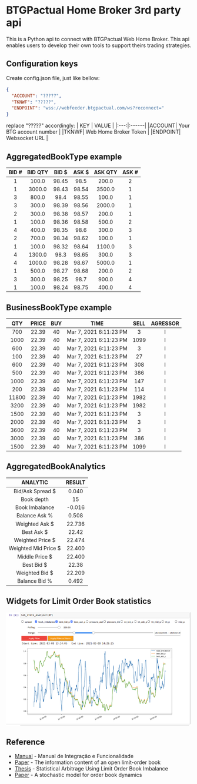 # BTGPactual Home Broker 3rd party api

This is a Python api to connect with BTGPactual Web Home Broker. This api enables users to develop their own tools to support theirs trading strategies.

## Configuration keys
Create config.json file, just like bellow:
```json
{
  "ACCOUNT": "?????",
  "TKNWF": "?????",
  "ENDPOINT": "wss://webfeeder.btgpactual.com/ws?reconnect="
}
```
replace "?????" accordingly:
| KEY | VALUE |
|:---:|:------|
|ACCOUNT| Your BTG account number |
|TKNWF| Web Home Broker Token |
|ENDPOINT| Websocket URL |


## AggregatedBookType example
| BID # | BID QTY | BID $ | ASK $ | ASK QTY | ASK # |
|:-----:|:-------:|:-----:|:-----:|:-------:|:-----:|
|   1   |  100.0  | 98.45 |  98.5 |  200.0  |   2   |
|   1   |  3000.0 | 98.43 | 98.54 |  3500.0 |   1   |
|   3   |  800.0  |  98.4 | 98.55 |  100.0  |   1   |
|   3   |  300.0  | 98.39 | 98.56 |  2000.0 |   1   |
|   2   |  300.0  | 98.38 | 98.57 |  200.0  |   1   |
|   1   |  100.0  | 98.36 | 98.58 |  500.0  |   2   |
|   4   |  400.0  | 98.35 |  98.6 |  300.0  |   3   |
|   2   |  700.0  | 98.34 | 98.62 |  100.0  |   1   |
|   1   |  100.0  | 98.32 | 98.64 |  1100.0 |   3   |
|   4   |  1300.0 |  98.3 | 98.65 |  300.0  |   3   |
|   4   |  1000.0 | 98.28 | 98.67 |  5000.0 |   1   |
|   1   |  500.0  | 98.27 | 98.68 |  200.0  |   2   |
|   3   |  300.0  | 98.25 |  98.7 |  900.0  |   4   |
|   1   |  100.0  | 98.24 | 98.75 |  400.0  |   4   |


## BusinessBookType example
|  QTY  | PRICE | BUY |          TIME          | SELL | AGRESSOR |
|:-----:|:-----:|:---:|:----------------------:|:----:|:--------:|
|  700  | 22.39 |  40 | Mar 7, 2021 6:11:23 PM |  3   |    I     |
|  1000 | 22.39 |  40 | Mar 7, 2021 6:11:23 PM | 1099 |    I     |
|  600  | 22.39 |  40 | Mar 7, 2021 6:11:23 PM |  3   |    I     |
|  100  | 22.39 |  40 | Mar 7, 2021 6:11:23 PM |  27  |    I     |
|  600  | 22.39 |  40 | Mar 7, 2021 6:11:23 PM | 308  |    I     |
|  500  | 22.39 |  40 | Mar 7, 2021 6:11:23 PM | 386  |    I     |
|  1000 | 22.39 |  40 | Mar 7, 2021 6:11:23 PM | 147  |    I     |
|  200  | 22.39 |  40 | Mar 7, 2021 6:11:23 PM | 114  |    I     |
| 11800 | 22.39 |  40 | Mar 7, 2021 6:11:23 PM | 1982 |    I     |
|  3200 | 22.39 |  40 | Mar 7, 2021 6:11:23 PM | 1982 |    I     |
|  1500 | 22.39 |  40 | Mar 7, 2021 6:11:23 PM |  3   |    I     |
|  2000 | 22.39 |  40 | Mar 7, 2021 6:11:23 PM |  3   |    I     |
|  3600 | 22.39 |  40 | Mar 7, 2021 6:11:23 PM |  3   |    I     |
|  3000 | 22.39 |  40 | Mar 7, 2021 6:11:23 PM | 386  |    I     |
|  1500 | 22.39 |  40 | Mar 7, 2021 6:11:23 PM | 1099 |    I     |


## AggregatedBookAnalytics

|       ANALYTIC       | RESULT |
|:--------------------:|:------:|
|   Bid/Ask Spread $   | 0.040  |
|      Book depth      |   15   |
|    Book Imbalance    | -0.016 |
|    Balance Ask %     | 0.508  |
|    Weighted Ask $    | 22.736 |
|      Best Ask $      | 22.42  |
|   Weighted Price $   | 22.474 |
| Weighted Mid Price $ | 22.400 |
|    Middle Price $    | 22.400 |
|      Best Bid $      | 22.38  |
|    Weighted Bid $    | 22.209 |
|    Balance Bid %     | 0.492  |


## Widgets for Limit Order Book statistics
![lob widget](img/jupyter_lob_analysis.png)

##  Reference

* [Manual](http://files.cedrofinances.com.br/Downloads/Manuais/Manual_Integracao_e_Funcionalidade_WebFeeder.pdf) - Manual de Integração e Funcionalidade
* [Paper](http://www.pbcsf.tsinghua.edu.cn/research/caoquanwei/paper/10.The%20Information%20Content%20of%20an%20Open%20Limit%20Order%20Book.pdf) - The information content of an open limit-order book
* [Thesis](https://tspace.library.utoronto.ca/bitstream/1807/70567/3/Rubisov_Anton_201511_MAS_thesis.pdf) - Statistical Arbitrage Using Limit Order Book Imbalance
* [Paper](http://www.columbia.edu/~ww2040/orderbook.pdf) - A stochastic model for order book dynamics
